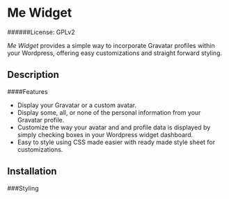 Me Widget
=========
######License: GPLv2

*Me Widget* provides a simple way to incorporate Gravatar profiles within
your Wordpress, offering easy customizations and straight forward styling.

Description
-----------
####Features
- Display your Gravatar or a custom avatar.
- Display some, all, or none of the personal information from your Gravatar
profile.
- Customize the way your avatar and and profile data is displayed by simply
checking boxes in your Wordpress widget dashboard.
- Easy to style using CSS made easier with ready made style sheet for
customizations.

Installation
------------

###Styling

